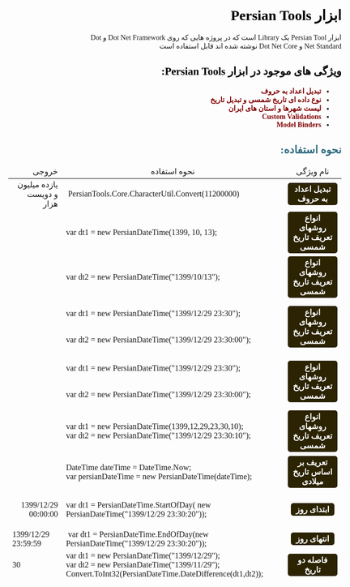 

<div dir="rtl" style="font-family: tahoma;">
<h1 style="color: #5e9ca0;"><span style="color: #000000;">ابزار Persian Tools</span></h1>
<p>ابزار Persian Tool یک Library است که در پروژه هایی که روی Dot Net Framework و Dot Net Standard و Dot Net Core نوشته شده اند قابل استفاده است</p>
<h2 style="color: #000000;"><span style="color: #000000;">ویژگی های موجود در ابزار Persian Tools:</span></h2>
<ul>
<li><span style="color: #800000;"><strong>تبدیل اعداد به حروف</strong></span></li>
<li><span style="color: #800000;"><strong>نوع داده ای تاریخ شمسی و تبدیل تاریخ</strong></span></li>
<li><span style="color: #800000;"><strong>لیست شهرها و استان های ایران</strong></span></li>
<li><span style="color: #800000;"><strong>Custom Validations</strong></span></li>
<li><span style="color: #800000;"><strong>Model Binders</strong></span>&nbsp; &nbsp; &nbsp;</li>
</ul>
<h2 style="color: #2e6c80;">نحوه استفاده:</h2>
<table class="editorDemoTable" style="height: 821px; width: 658px;">
<thead>
<tr style="height: 21px;">
<td style="width: 79.2px; height: 21px; text-align: center;">نام ویژگی</td>
<td style="width: 451.2px; height: 21px; text-align: center;">نحوه استفاده</td>
<td style="width: 101.6px; height: 21px;">خروجی</td>
</tr>
</thead>
<tbody>
<tr style="height: 40.8px;">
<td style="width: 79.2px; height: 40.8px; text-align: center;"><span style="background-color: #2b2301; color: #fff; display: inline-block; padding: 3px 10px; font-weight: bold; border-radius: 5px;">تبدیل اعداد به حروف</span></td>
<td dir="ltr" style="width: 451.2px; height: 40.8px; text-align: left;">&nbsp;PersianTools.Core.CharacterUtil.Convert(11200000)</td>
<td style="width: 101.6px; height: 40.8px;">یازده میلیون و دویست هزار&nbsp;</td>
</tr>
<tr style="height: 40.8px;">
<td style="width: 79.2px; height: 40.8px; text-align: center;"><span style="background-color: #2b2301; color: #fff; display: inline-block; padding: 3px 10px; font-weight: bold; border-radius: 5px;">انواع روشهای تعریف تاریخ شمسی</span></td>
<td dir="ltr" style="width: 451.2px; height: 40.8px; text-align: left;">
<p>var dt1 = new PersianDateTime(1399, 10, 13);</p>
</td>
<td style="width: 101.6px; height: 40.8px;"><br /><br /></td>
</tr>
<tr style="height: 40.8px;">
<td style="width: 79.2px; height: 40.8px; text-align: center;"><span style="background-color: #2b2301; color: #fff; display: inline-block; padding: 3px 10px; font-weight: bold; border-radius: 5px;">انواع روشهای تعریف تاریخ شمسی</span></td>
<td dir="ltr" style="width: 451.2px; height: 40.8px; text-align: left;">var dt2 = new PersianDateTime("1399/10/13");</td>
<td style="width: 101.6px; height: 40.8px;"><br /><br /></td>
</tr>
<tr style="height: 40.8px;">
<td style="width: 79.2px; height: 40.8px; text-align: center;"><span style="background-color: #2b2301; color: #fff; display: inline-block; padding: 3px 10px; font-weight: bold; border-radius: 5px;">انواع روشهای تعریف تاریخ شمسی</span></td>
<td dir="ltr" style="width: 451.2px; height: 40.8px; text-align: center;">
<p style="text-align: left;">var dt1 = new PersianDateTime("1399/12/29 23:30");</p>
<p style="text-align: left;"><br /> var dt2 = new PersianDateTime("1399/12/29 23:30:00");</p>
</td>
<td style="width: 101.6px; height: 40.8px;"><br /><br /></td>
</tr>
<tr style="height: 40.8px;">
<td style="width: 79.2px; height: 40.8px; text-align: center;"><span style="background-color: #2b2301; color: #fff; display: inline-block; padding: 3px 10px; font-weight: bold; border-radius: 5px;">انواع روشهای تعریف تاریخ شمسی</span></td>
<td dir="ltr" style="width: 451.2px; height: 40.8px; text-align: center;">
<p style="text-align: left;">var dt1 = new PersianDateTime("1399/12/29 23:30");</p>
<p style="text-align: left;"><br /> var dt2 = new PersianDateTime("1399/12/29 23:30:00");</p>
</td>
<td style="width: 101.6px; height: 40.8px;"><br /><br /></td>
</tr>
<tr style="height: 40.8px;">
<td style="width: 79.2px; height: 40.8px; text-align: center;"><span style="background-color: #2b2301; color: #fff; display: inline-block; padding: 3px 10px; font-weight: bold; border-radius: 5px;">انواع روشهای تعریف تاریخ شمسی</span></td>
<td dir="ltr" style="width: 451.2px; height: 40.8px; text-align: center;">
<p style="text-align: left;">var dt1 = new PersianDateTime(1399,12,29,23,30,10);<br /> var dt2 = new PersianDateTime("1399/12/29 23:30:10");</p>
</td>
<td style="width: 101.6px; height: 40.8px;">&nbsp;</td>
</tr>
<tr style="height: 40.8px;">
<td style="width: 79.2px; height: 40.8px; text-align: center;"><span style="background-color: #2b2301; color: #fff; display: inline-block; padding: 3px 10px; font-weight: bold; border-radius: 5px;">تعریف بر اساس تاریخ میلادی</span></td>
<td dir="ltr" style="width: 451.2px; height: 40.8px; text-align: center;">
<p style="text-align: left;">DateTime dateTime = DateTime.Now;<br /> var persianDateTime = new PersianDateTime(dateTime);</p>
</td>
<td style="width: 101.6px; height: 40.8px;">&nbsp;</td>
</tr>
<tr style="height: 40.8px;">
<td style="width: 79.2px; height: 40.8px; text-align: center;"><span style="background-color: #2b2301; color: #fff; display: inline-block; padding: 3px 10px; font-weight: bold; border-radius: 5px;">ابتدای روز</span></td>
<td dir="ltr" style="width: 451.2px; height: 40.8px; text-align: center;">
<p style="text-align: left;">var dt1 = PersianDateTime.StartOfDay( new PersianDateTime("1399/12/29 23:30:20"));</p>
</td>
<td style="width: 101.6px; height: 40.8px;">1399/12/29 00:00:00</td>
</tr>
<tr style="height: 40.8px;">
<td style="width: 79.2px; height: 40.8px; text-align: center;"><span style="background-color: #2b2301; color: #fff; display: inline-block; padding: 3px 10px; font-weight: bold; border-radius: 5px;">انتهای روز</span></td>
<td dir="ltr" style="width: 451.2px; height: 40.8px; text-align: left;">&nbsp;var dt1 = PersianDateTime.EndOfDay(new PersianDateTime("1399/12/29 23:30:20"));</td>
<td style="width: 101.6px; height: 40.8px; text-align: left;">1399/12/29 23:59:59</td>
</tr>
<tr style="height: 40.8px;">
<td style="width: 79.2px; height: 40.8px; text-align: center;"><span style="background-color: #2b2301; color: #fff; display: inline-block; padding: 3px 10px; font-weight: bold; border-radius: 5px;">فاصله دو تاریخ</span></td>
<td dir="ltr" style="width: 451.2px; height: 40.8px; text-align: left;">var dt1 = new PersianDateTime("1399/12/29");<br /> var dt2 = new PersianDateTime("1399/11/29");<br />Convert.ToInt32(PersianDateTime.DateDifference(dt1,dt2));</td>
<td style="width: 101.6px; height: 40.8px; text-align: left;">30</td>
</tr>
<tr style="height: 40.8px;">
<td style="width: 79.2px; height: 40.8px; text-align: center;"><span style="background-color: #2b2301; color: #fff; display: inline-block; padding: 3px 10px; font-weight: bold; border-radius: 5px;">آخرین روز سال</span></td>
<td dir="ltr" style="width: 451.2px; height: 40.8px; text-align: left;">
<p>var d1 = PersianDateTime.EndOfYearPersianDateTime(1397);</p>
<p>var d2 = PersianDateTime.EndOfYearPersianDateTime(1399);</p>
</td>
<td style="width: 101.6px; height: 40.8px; text-align: left;">
<p>1397/12/29</p>
<p>&nbsp;1399/12/30</p>
</td>
</tr>
<tr style="height: 40.8px;">
<td style="width: 79.2px; height: 40.8px; text-align: center;"><span style="background-color: #2b2301; color: #fff; display: inline-block; padding: 3px 10px; font-weight: bold; border-radius: 5px;">آخرین روز ماه</span></td>
<td dir="ltr" style="width: 451.2px; height: 40.8px; text-align: left;">
<p>var d1 = PersianDateTime.EndDateOfMonth(1397,12);</p>
<p>var d1 = PersianDateTime.EndDateOfMonth(1399,12);</p>
</td>
<td style="width: 101.6px; height: 40.8px; text-align: left;">
<p>1397/12/29&nbsp;</p>
<p>1399/12/30&nbsp;</p>
</td>
</tr>
<tr style="height: 40.8px;">
<td style="width: 79.2px; height: 40.8px; text-align: center;"><span style="background-color: #2b2301; color: #fff; display: inline-block; padding: 3px 10px; font-weight: bold; border-radius: 5px;">تولید ساعت</span></td>
<td dir="ltr" style="width: 451.2px; height: 40.8px; text-align: left;">var d1 = PersianDateTime.Now.ToLongStringHMS();</td>
<td style="width: 101.6px; height: 40.8px; text-align: left;">ساعت بیست و سه و پنجاه و نه دقیقه و پنجاه و نه ثانیه&nbsp;</td>
</tr>
<tr style="height: 40.8px;">
<td style="width: 79.2px; height: 40.8px; text-align: center;"><span style="background-color: #2b2301; color: #fff; display: inline-block; padding: 3px 10px; font-weight: bold; border-radius: 5px;">تولید ساعت</span></td>
<td dir="ltr" style="width: 451.2px; height: 40.8px; text-align: left;">var d1 = PersianDateTime.Now.ToLongStringHM();</td>
<td style="width: 101.6px; height: 40.8px; text-align: left;">ساعت بیست و سه و پنجاه و نه دقیقه</td>
</tr>
<tr style="height: 40.8px;">
<td style="width: 79.2px; height: 40.8px; text-align: center;"><span style="background-color: #2b2301; color: #fff; display: inline-block; padding: 3px 10px; font-weight: bold; border-radius: 5px;">تولید تاریخ</span></td>
<td dir="ltr" style="width: 451.2px; height: 40.8px; text-align: left;">&nbsp;var d1 = PersianDateTime.Now.ToLongStringYMD();</td>
<td style="width: 101.6px; height: 40.8px; text-align: left;">جمعه بیست و هفت مهر سال یکهزار و سیصد و نود و هفت&nbsp;</td>
</tr>
<tr style="height: 40.8px;">
<td style="width: 79.2px; height: 40.8px; text-align: center;"><span style="background-color: #2b2301; color: #fff; display: inline-block; padding: 3px 10px; font-weight: bold; border-radius: 5px;">اعتبارسنجی شماره موبایل</span></td>
<td dir="ltr" style="width: 451.2px; height: 40.8px; text-align: left;">
<p>[MobileNo]</p>
<p>public string MobNo;</p>
</td>
<td style="width: 101.6px; height: 40.8px; text-align: left;"><br /><br /></td>
</tr>
<tr style="height: 40.8px;">
<td style="width: 79.2px; height: 40.8px; text-align: center;">&nbsp;</td>
<td dir="ltr" style="width: 451.2px; height: 40.8px; text-align: center;">در حال تکمیل</td>
<td style="width: 101.6px; height: 40.8px;">&nbsp;</td>
</tr>
</tbody>
</table>
</div>
